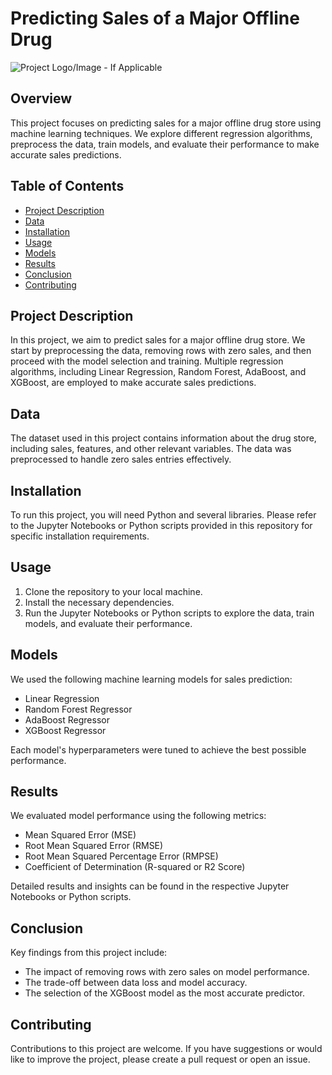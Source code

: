 # Predicting Sales of a Major Offline Drug

![Project Logo/Image - If Applicable](C:\Users\kaleg\Downloads\68747470733a2f2f696e7369646572657461696c2e617369612f77702d636f6e74656e742f75706c6f6164732f323032302f30392f526f73736d616e6e2e6a7067.jpg)

## Overview

This project focuses on predicting sales for a major offline drug store using machine learning techniques. We explore different regression algorithms, preprocess the data, train models, and evaluate their performance to make accurate sales predictions.

## Table of Contents

- [Project Description](#project-description)
- [Data](#data)
- [Installation](#installation)
- [Usage](#usage)
- [Models](#models)
- [Results](#results)
- [Conclusion](#conclusion)
- [Contributing](#contributing)

## Project Description

In this project, we aim to predict sales for a major offline drug store. We start by preprocessing the data, removing rows with zero sales, and then proceed with the model selection and training. Multiple regression algorithms, including Linear Regression, Random Forest, AdaBoost, and XGBoost, are employed to make accurate sales predictions.

## Data

The dataset used in this project contains information about the drug store, including sales, features, and other relevant variables. The data was preprocessed to handle zero sales entries effectively.

## Installation

To run this project, you will need Python and several libraries. Please refer to the Jupyter Notebooks or Python scripts provided in this repository for specific installation requirements.

## Usage

1. Clone the repository to your local machine.
2. Install the necessary dependencies.
3. Run the Jupyter Notebooks or Python scripts to explore the data, train models, and evaluate their performance.

## Models

We used the following machine learning models for sales prediction:

- Linear Regression
- Random Forest Regressor
- AdaBoost Regressor
- XGBoost Regressor

Each model's hyperparameters were tuned to achieve the best possible performance.

## Results

We evaluated model performance using the following metrics:

- Mean Squared Error (MSE)
- Root Mean Squared Error (RMSE)
- Root Mean Squared Percentage Error (RMPSE)
- Coefficient of Determination (R-squared or R2 Score)

Detailed results and insights can be found in the respective Jupyter Notebooks or Python scripts.

## Conclusion

Key findings from this project include:
- The impact of removing rows with zero sales on model performance.
- The trade-off between data loss and model accuracy.
- The selection of the XGBoost model as the most accurate predictor.

## Contributing

Contributions to this project are welcome. If you have suggestions or would like to improve the project, please create a pull request or open an issue.
